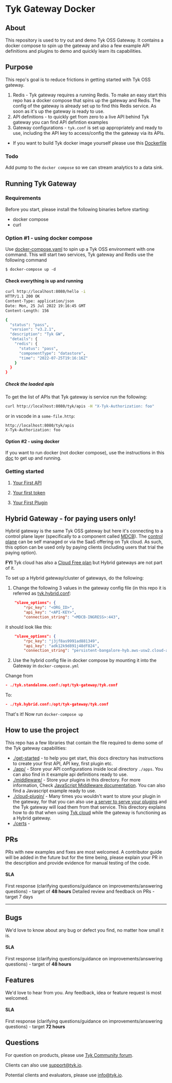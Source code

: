 


# Tyk Gateway Docker

## About
This repository is used to try out and demo Tyk OSS Gateway. It contains a docker compose to spin up the gateway and also a few example API definitions and plugins to demo and quickly learn its capabilities.


## Purpose

This repo's goal is to reduce frictions in getting started with Tyk OSS gateway.
1. Redis - Tyk gateway requires a running Redis. To make an easy start this repo has a docker compose that spins up the gateway and Redis. The config of the gateway is already set up to find this Redis service. As soon as it's up the gateway is ready to use.
2. API definitions - to quickly get from zero to a live API behind Tyk gateway you can find API defintion examples
3. Gateway configurations - `tyk.conf` is set up appropriately and ready to use, including the API key to access/config the the gateway via its APIs.

* If you want to build Tyk docker image yourself please use this [Dockerfile](https://raw.githubusercontent.com/TykTechnologies/tyk/master/Dockerfile)

### Todo

Add pump to the `docker compose` so we can stream analytics to a data sink.



## Running Tyk Gateway

### Requirements

Before you start, please install the following binaries before starting:
- docker compose
- curl

### Option #1 - using docker compose

Use [docker-compose.yaml](./docker-compose.yml) to spin up a Tyk OSS environment with one command. This will start two services, Tyk gateway and Redis use the following command

``` curl
$ docker-compose up -d
```

#### Check everything is up and running

```bash
curl http://localhost:8080/hello -i
HTTP/1.1 200 OK
Content-Type: application/json
Date: Mon, 25 Jul 2022 19:16:45 GMT
Content-Length: 156

{
  "status": "pass",
  "version": "v3.2.1",
  "description": "Tyk GW",
  "details": {
    "redis": {
      "status": "pass",
      "componentType": "datastore",
      "time": "2022-07-25T19:16:16Z"
    }
  }
}

```

##### Check the loaded apis

To get the list of APIs that Tyk gateway is service run the following:

```bash
curl http://localhost:8080/tyk/apis -H "X-Tyk-Authorization: foo"
```

or in vscode in a `some-file.http`: 
```
http://localhost:8080/tyk/apis
X-Tyk-Authorization: foo
```


#### Option #2 - using docker

If you want to run docker (not docker compose), use the instructions in this [doc](get-started/docker-run.md) to get up and running.

### Getting started

1. [Your First API](get-started/your-first-api.md)

2. [Your first token](get-started/your-first-token.md)

3. [Your First Plugin](get-started/your-first-plugin.md)


## Hybrid Gateway - for paying users only!

Hybrid gateway is the same Tyk OSS gateway but here it's connecting to a control plane layer (specifically to a component called [MDCB](https://tyk.io/docs/tyk-multi-data-centre/)). The [control plane](https://tyk.io/price-comparison/) can be self managed or via the SaaS offering on Tyk cloud. As such, this option can be used only by paying clients (including users that trial the paying option). 


**FYI** Tyk cloud has also a [Cloud Free plan](https://tyk.io/docs/tyk-cloud/account-billing/plans/) but Hybrid gateways are not part of it.

To set up a Hybrid gateway/cluster of gateways, do the following:

1. Change the following 3 values in the gateway config file (in this repo it is referred as [tyk.hybrid.conf](./tyk.hybrid.conf):
```json
    "slave_options": {
        "rpc_key": "<ORG_ID>",
        "api_key": "<API-KEY>",
        "connection_string": "<MDCB-INGRESS>:443",
```

it should look like this:

```json
    "slave_options": {
        "rpc_key": "j3jf8as9991ad881349",
        "api_key": "adk12k9d891j48df824",
        "connection_string": "persistent-bangalore-hyb.aws-usw2.cloud-ara.tyk.io:443",
```

2. Use the hybrid config file in docker compose by mounting it into the Gateway in `docker-compose.yml`

Change from
```json
- ./tyk.standalone.conf:/opt/tyk-gateway/tyk.conf
```

To:
```json
- ./tyk.hybrid.conf:/opt/tyk-gateway/tyk.conf
```

That's it!  Now run `docker-compose up`


## How to use the project

This repo has a few libraries that contain the file required to demo some of the Tyk gateway capabilities:
- [./get-started](./get-started/) - to help you get start, this docs directory has instructions to create your first API, API key, first plugin etc.
- [./app/](./apps/) - Store your API configurations inside local directory `./apps`. You can also find in it example api definitions ready to use.
- [./middleware/](./middleware/) - Store your plugins in this directory. For more information, Check [JavaScript Middleware documentation](https://tyk.io/docs/plugins/supported-languages/javascript-middleware/install-middleware/tyk-ce/). You can also find a Javascript example ready to use.
- [./cloud-plugin/](./cloud-plugin/) - Many times you wouldn't want to store your plugin in the gateway, for that you can also use [a server to serve your plugins](https://tyk.io/docs/plugins/how-to-serve-plugins/plugin-bundles/) and the Tyk gateway will load them from that service. This directory explains how to do that when using [Tyk cloud](https://tyk.io/docs/tyk-cloud/configuration-options/using-plugins/uploading-bundle/#how-do-i-upload-my-bundle-file-to-my-amazon-s3-bucket) while the gateway is functioning as a Hybrid gateway.
- [./certs](./certs/) - 



## PRs
PRs with new examples and fixes are most welcomed.
A contributor guide will be added in the future but for the time being, please explain your PR in the description and provide evidence for manual testing of the code.

#### SLA
First response (clarifying questions/guidance on improvements/answering questions) - target of **48 hours**
Detailed review and feedback on PRs - target 7 days

----
## Bugs

We'd love to know about any bug or defect you find, no matter how small it is.

#### SLA
First response (clarifying questions/guidance on improvements/answering questions) - target of **48 hours**


## Features

We'd love to hear from you. Any feedback, idea or feature request is most welcomed.

#### SLA
First response (clarifying questions/guidance on improvements/answering questions) - target **72 hours**


## Questions
For question on products, please use [Tyk Community forum](https://community.tyk.io/).

Clients can also use support@tyk.io.

Potential clients and evaluators, please use info@tyk.io.
